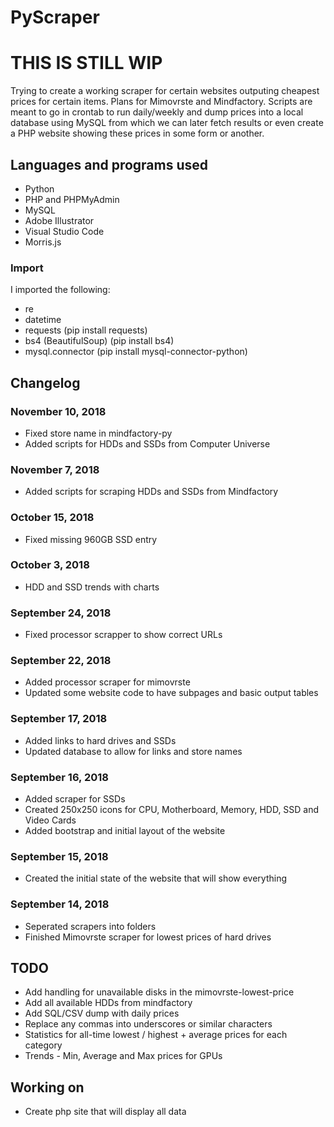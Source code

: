 # PyScraper
# THIS IS STILL WIP

Trying to create a working scraper for certain websites outputing cheapest prices for certain items. Plans for Mimovrste and Mindfactory. Scripts are meant to go in crontab to run daily/weekly and dump prices into a local database using MySQL from which we can later fetch results or even create a PHP website showing these prices in some form or another. 

## Languages and programs used

* Python
* PHP and PHPMyAdmin
* MySQL
* Adobe Illustrator
* Visual Studio Code
* Morris.js

### Import

I imported the following: 
* re
* datetime
* requests (pip install requests)
* bs4 (BeautifulSoup) (pip install bs4)
* mysql.connector (pip install mysql-connector-python)

## Changelog

### November 10, 2018

* Fixed store name in mindfactory-py
* Added scripts for HDDs and SSDs from Computer Universe

### November 7, 2018

* Added scripts for scraping HDDs and SSDs from Mindfactory

### October 15, 2018

* Fixed missing 960GB SSD entry

### October 3, 2018

* HDD and SSD trends with charts

### September 24, 2018

* Fixed processor scrapper to show correct URLs

### September 22, 2018

* Added processor scraper for mimovrste
* Updated some website code to have subpages and basic output tables

### September 17, 2018

* Added links to hard drives and SSDs
* Updated database to allow for links and store names

### September 16, 2018

* Added scraper for SSDs
* Created 250x250 icons for CPU, Motherboard, Memory, HDD, SSD and Video Cards
* Added bootstrap and initial layout of the website

### September 15, 2018

* Created the initial state of the website that will show everything

### September 14, 2018

* Seperated scrapers into folders
* Finished Mimovrste scraper for lowest prices of hard drives

## TODO

+ Add handling for unavailable disks in the mimovrste-lowest-price
+ Add all available HDDs from mindfactory
+ Add SQL/CSV dump with daily prices
+ Replace any commas into underscores or similar characters
+ Statistics for all-time lowest / highest + average prices for each category
+ Trends - Min, Average and Max prices for GPUs

## Working on

+ Create php site that will display all data 

